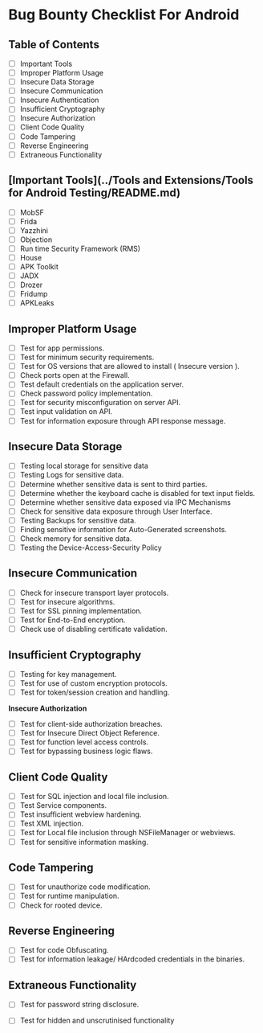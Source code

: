 # **Bug Bounty Checklist For Android**

## **Table of Contents**

- [ ] Important Tools
- [ ] Improper Platform Usage
- [ ] Insecure Data Storage
- [ ] Insecure Communication
- [ ] Insecure Authentication
- [ ] Insufficient Cryptography
- [ ] Insecure Authorization
- [ ] Client Code Quality
- [ ] Code Tampering
- [ ] Reverse Engineering
- [ ] Extraneous Functionality

## **&#x20;[Important Tools](../Tools and Extensions/Tools for Android Testing/README.md)**

- [ ] MobSF
- [ ] Frida
- [ ] Yazzhini
- [ ] Objection
- [ ] Run time Security Framework (RMS)
- [ ] House
- [ ] APK Toolkit
- [ ] JADX
- [ ] Drozer
- [ ] Fridump
- [ ] APKLeaks

## **Improper Platform Usage**

- [ ] Test for app permissions.
- [ ] Test for minimum security requirements.
- [ ] Test for OS versions that are allowed to install ( Insecure version ).
- [ ] Check ports open at the Firewall.
- [ ] Test default credentials on the application server.
- [ ] Check password policy implementation.
- [ ] Test for security misconfiguration on server API.
- [ ] Test input validation on API.
- [ ] Test for information exposure through API response message.

## **Insecure Data Storage**&#x20;

- [ ] Testing local storage for sensitive data
- [ ] Testing Logs for sensitive data.
- [ ] Determine whether sensitive data is sent to third parties.
- [ ] Determine whether the keyboard cache is disabled for text input fields.
- [ ] Determine whether sensitive data exposed via IPC Mechanisms
- [ ] Check for sensitive data exposure through User Interface.
- [ ] Testing Backups for sensitive data.
- [ ] Finding sensitive information for Auto-Generated screenshots.
- [ ] Check memory for sensitive data.
- [ ] Testing the Device-Access-Security Policy

## **Insecure Communication**

- [ ] Check for insecure transport layer protocols.
- [ ] Test for insecure algorithms.
- [ ] Test for SSL pinning implementation.
- [ ] Test for End-to-End encryption.
- [ ] Check use of disabling certificate validation.

## **Insufficient Cryptography**

- [ ] Testing for key management.
- [ ] Test for use of custom encryption protocols.
- [ ] Test for token/session creation and handling.

**Insecure Authorization**

- [ ] Test for client-side authorization breaches.
- [ ] Test for Insecure Direct Object Reference.
- [ ] Test for function level access controls.
- [ ] Test for bypassing business logic flaws.

## **Client Code Quality**

- [ ] Test for SQL injection and local file inclusion.
- [ ] Test Service components.
- [ ] Test insufficient webview hardening.
- [ ] Test XML injection.
- [ ] Test for Local file inclusion through NSFileManager or webviews.
- [ ] Test for sensitive information masking.

## **Code Tampering**

- [ ] Test for unauthorize code modification.
- [ ] Test for runtime manipulation.
- [ ] Check for rooted device.

## **Reverse Engineering**

- [ ] Test for code Obfuscating.
- [ ] Test for information leakage/ HArdcoded credentials in the binaries.

## **Extraneous Functionality**

- [ ] Test for password string disclosure.
- [ ] Test for hidden and unscrutinised functionality

